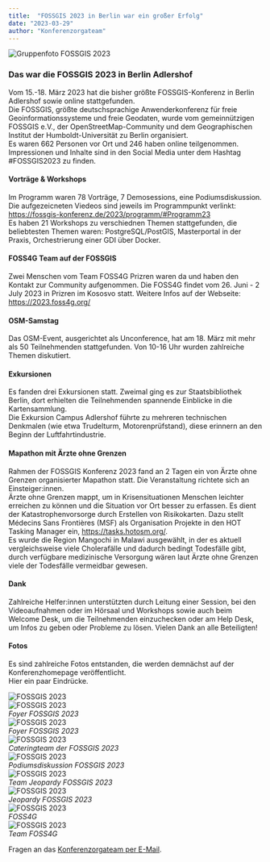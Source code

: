 ```yaml
---
title:  "FOSSGIS 2023 in Berlin war ein großer Erfolg"
date: "2023-03-29"
author: "Konferenzorgateam"
---
```


![Gruppenfoto FOSSGIS 2023](/news/images/2023-03-16_FOSSGIS2023_Gruppenbild_mitLogos.png "Gruppenfoto FOSSGIS 2023") 


### Das war die FOSSGIS 2023 in Berlin Adlershof

Vom 15.-18. März 2023 hat die bisher größte FOSSGIS-Konferenz in Berlin Adlershof sowie online stattgefunden.   
Die FOSSGIS, größte deutschsprachige Anwenderkonferenz für freie Geoinformationssysteme und freie Geodaten, wurde vom gemeinnützigen FOSSGIS e.V., der OpenStreetMap-Community und dem Geographischen Institut der Humboldt-Universität zu Berlin organisiert.   
Es waren 662 Personen vor Ort und 246 haben online teilgenommen.   
Impressionen und Inhalte sind in den Social Media unter dem Hashtag #FOSSGIS2023 zu finden.


#### Vorträge & Workshops
Im Programm waren 78 Vorträge, 7 Demosessions, eine Podiumsdiskussion. Die aufgezeicneten Viedeos sind jeweils im Programmpunkt verlinkt: https://fossgis-konferenz.de/2023/programm/#Programm23   
Es haben 21 Workshops zu verschiednen Themen stattgefunden, die beliebtesten Themen waren: PostgreSQL/PostGIS, Masterportal in der Praxis, Orchestrierung einer GDI über Docker.

#### FOSS4G Team auf der FOSSGIS
Zwei Menschen vom Team FOSS4G Prizren waren da und haben den Kontakt zur Community aufgenommen. Die FOSS4G findet vom 26. Juni - 2 July 2023 in Prizren im Kososvo statt. Weitere Infos auf der Webseite: https://2023.foss4g.org/

#### OSM-Samstag
Das OSM-Event, ausgerichtet als Unconference, hat am 18. März mit mehr als 50 Teilnehmenden stattgefunden. Von 10-16 Uhr wurden zahlreiche Themen diskutiert. 

#### Exkursionen 
Es fanden drei Exkursionen statt. Zweimal ging es zur Staatsbibliothek Berlin, dort erhielten die Teilnehmenden spannende Einblicke in die Kartensammlung.    
Die Exkursion Campus Adlershof führte zu mehreren technischen Denkmalen (wie etwa Trudelturm, Motorenprüfstand), diese erinnern an den Beginn der Luftfahrtindustrie. 

#### Mapathon mit Ärzte ohne Grenzen 
Rahmen der FOSSGIS Konferenz 2023 fand an 2 Tagen ein von Ärzte ohne Grenzen organisierter Mapathon statt. Die Veranstaltung richtete sich an Einsteiger:innen.    
Ärzte ohne Grenzen mappt, um in Krisensituationen Menschen leichter erreichen zu können und die Situation vor Ort besser zu erfassen.
Es dient der Katastrophenvorsorge durch Erstellen von Risikokarten.
Dazu stellt Médecins Sans Frontières (MSF) als Organisation Projekte in den HOT Tasking Manager ein, https://tasks.hotosm.org/.   
Es wurde die Region Mangochi in Malawi ausgewählt, in der es aktuell vergleichsweise viele Cholerafälle und dadurch bedingt Todesfälle gibt, durch verfügbare medizinische Versorgung wären laut Ärzte ohne Grenzen viele der Todesfälle vermeidbar gewesen. 

#### Dank
Zahlreiche Helfer:innen unterstützten durch Leitung einer Session, bei den Videoaufnahmen oder im Hörsaal und Workshops sowie auch beim Welcome Desk, um die Teilnehmenden einzuchecken oder am Help Desk, um Infos zu geben oder Probleme zu lösen.
Vielen Dank an alle Beteiligten!

#### Fotos
Es sind zahlreiche Fotos entstanden, die werden demnächst auf der Konferenzhomepage veröffentlicht.    
Hier ein paar Eindrücke.

![FOSSGIS 2023](/news/images/2023-03-18_FOSSGIS_2023_Banner_01.JPG "FOSSGIS 2023")   
![FOSSGIS 2023](/news/images/2023-03-17_FOSSGIS_2023_Foyer_06.JPG "Foyer FOSSGIS 2023")   
*Foyer FOSSGIS 2023*   
![FOSSGIS 2023](/news/images/2023-03-17_FOSSGIS_2023_Foyer_07.JPG "Foyer FOSSGIS 2023")   
*Foyer FOSSGIS 2023*   
![FOSSGIS 2023](/news/images/2023-03-17_FOSSGIS_2023_GerdansCafé_Cateringteam_01.JPG "Cateringteam der FOSSGIS 2023")   
*Cateringteam der FOSSGIS 2023*   
![FOSSGIS 2023](/news/images/2023-03-16_FOSSGIS_2023_Hörsaal_Podiumsdiskussion.jpg "Podiumsdiskussion FOSSGIS 2023")   
*Podiumsdiskussion FOSSGIS 2023*   
![FOSSGIS 2023](/news/images/2023-03-17_FOSSGIS-2023_Hörsaal_Jeopardyteam.jpg "Jeopardy FOSSGIS 2023")   
*Team Jeopardy FOSSGIS 2023*   
![FOSSGIS 2023](/news/images/2023-03-17_FOSSGIS_2023_Hörsaal_Jeopardy_02.JPG "Jeopardy FOSSGIS 2023")   
*Jeopardy FOSSGIS 2023*    
![FOSSGIS 2023](/news/images/2023-03-17_FOSSGIS_2023_FOSS4G_01.JPG "Team FOSS4G FOSSGIS 2023")   
*FOSS4G*   
![FOSSGIS 2023](/news/images/2023-03-17_FOSSGIS_2023_Team_FOSS4G.jpg "Team FOSS4G FOSSGIS 2023")   
*Team FOSS4G*





Fragen an das [Konferenzorgateam per E-Mail](konferenz-orga@fossgis.de).


